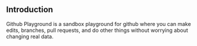 ## Introduction

Github Playground is a sandbox playground for github where you can make edits, branches, pull requests, and do other things without worrying about changing real data.
